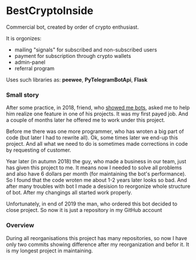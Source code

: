 # BestCryptoInside
Commercial bot, created by order of crypto enthusiast. 

It is orgonizes:
- mailing "signals" for subscribed and non-subscribed users 
- payment for subscription through crypto wallets
- admin-panel
- referral program

Uses such libraries as: **peewee**, **PyTelegramBotApi**, **Flask**

### Small story
After some practice, in 2018, friend, who [showed me bots](https://github.com/KH9IZ/translator), asked me to help him realize one feature in one of his projects.
It was my first payed job. And a couple of months later he offered me to work under this project. 

Before me there was one more programmer, who has wroten a big part of code (but later I had to rewrite all). 
Ok, some times later we end-up this project. And all what we need to do is sometimes made corrections in code by requesting of customer.

Year later (in autumn 2018) the guy, who made a business in our team, just has given this project to me. 
It means now I needed to solve all problems and also have 6 dollars per month (for maintaining the bot's performance). So I found that the code wroten me about 1-2 years later looks so bad. And after many troubles with bot I made a desision to reorgonize whole structure of bot.
After my changings all started work properly. 

Unfortunately, in end of 2019 the man, who ordered this bot decided to close project. So now it is just a repository in my GitHub account

### Overview
During all reorganisations this project has many repositories, so now I have only two commits showing difference after my reorganization and befor it.
It is my longest project in maintaining.
